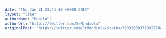 ```yaml
---
date: "Thu Jan 21 23:44:10 +0000 2016"
layout: "like"
authorName: "Mondiol"
authorUrl: "https://twitter.com/SrMondiola"
originalPost: "https://twitter.com/SrMondiola/status/690319003319926784"
---
```

